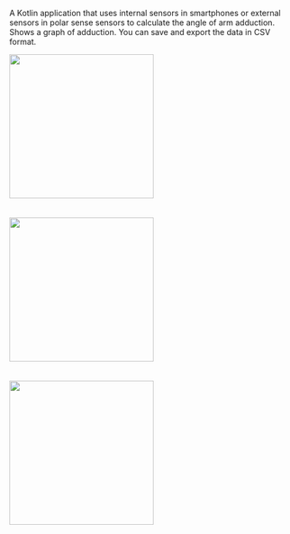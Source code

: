A Kotlin application that uses internal sensors in smartphones or external sensors in polar sense sensors to calculate the angle of arm adduction.
Shows a graph of adduction. You can save and export the data in CSV format. 
<br>

<img src="https://github.com/AlTheMan/polar_sensor2/assets/103257111/d8cc8d11-d927-4730-bd7b-8eb22cc0b68e" width="256"/>
<br>
<br>
<br>
<img src="https://github.com/AlTheMan/polar_sensor2/assets/103257111/6e4c1682-706d-453c-9567-61aa55c86ed2" width="256"/>
<br>
<br>
<br>
<img src="https://github.com/AlTheMan/polar_sensor2/assets/103257111/6c9b920a-d72e-4c61-980c-da1d37c90e20" width="256"/>
